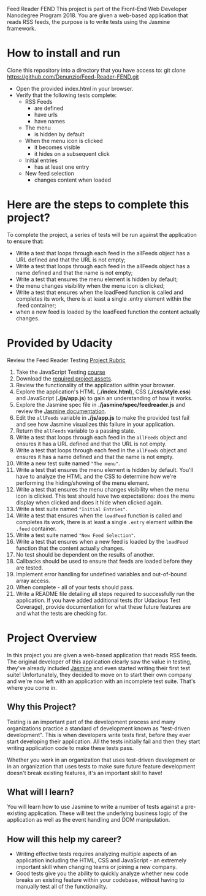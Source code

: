 Feed Reader FEND
This project is part of the Front-End Web Developer Nanodegree Program 2018. You are given a web-based application that reads RSS feeds, the purpose is to write tests using the Jasmine framework.

# How to install and run
Clone this repository into a directory that you have access to: git clone https://github.com/Denunzio/Feed-Reader-FEND.git
* Open the provided index.html in your browser.
* Verify that the following tests complete:
    * RSS Feeds
        * are defined
        * have urls
        * have names
    * The menu
        * is hidden by default
    * When the menu icon is clicked
        * it becomes visible
        * it hides on a subsequent click
    * Initial entries
        * has at least one entry
    * New feed selection
        * changes content when loaded


# Here are the steps to complete this project?
To complete the project, a series of tests will be run against the application to ensure that:
* Write a test that loops through each feed in the allFeeds object has a URL defined and that the URL is not empty;
* Write a test that loops through each feed in the allFeeds object has a name defined and that the name is not empty;
* Write a test that ensures the menu element is hidden by default;
* the menu changes visibility when the menu icon is clicked;
* Write a test that ensures when the loadFeed function is called and completes its work, there is at least a single .entry element within the .feed container;
* when a new feed is loaded by the loadFeed function the content actually changes.

# Provided by Udacity
Review the Feed Reader Testing [Project Rubric](https://review.udacity.com/#!/projects/3442558598/rubric)
1. Take the JavaScript Testing [course](https://www.udacity.com/course/ud549)
2. Download the [required project assets](http://github.com/udacity/frontend-nanodegree-feedreader).
3. Review the functionality of the application within your browser.
4. Explore the application's HTML (**./index.html**), CSS (**./css/style.css**) and JavaScript (**./js/app.js**) to gain an understanding of how it works.
5. Explore the Jasmine spec file in **./jasmine/spec/feedreader.js** and review the [Jasmine documentation](http://jasmine.github.io).
6. Edit the `allFeeds` variable in **./js/app.js** to make the provided test fail and see how Jasmine visualizes this failure in your application.
7. Return the `allFeeds` variable to a passing state.
8. Write a test that loops through each feed in the `allFeeds` object and ensures it has a URL defined and that the URL is not empty.
9. Write a test that loops through each feed in the `allFeeds` object and ensures it has a name defined and that the name is not empty.
10. Write a new test suite named `"The menu"`.
11. Write a test that ensures the menu element is hidden by default. You'll have to analyze the HTML and the CSS to determine how we're performing the hiding/showing of the menu element.
12. Write a test that ensures the menu changes visibility when the menu icon is clicked. This test should have two expectations: does the menu display when clicked and does it hide when clicked again.
13. Write a test suite named `"Initial Entries"`.
14. Write a test that ensures when the `loadFeed` function is called and completes its work, there is at least a single `.entry` element within the `.feed` container.
15. Write a test suite named `"New Feed Selection"`.
16. Write a test that ensures when a new feed is loaded by the `loadFeed` function that the content actually changes.
17. No test should be dependent on the results of another.
18. Callbacks should be used to ensure that feeds are loaded before they are tested.
19. Implement error handling for undefined variables and out-of-bound array access.
20. When complete - all of your tests should pass. 
21. Write a README file detailing all steps required to successfully run the application. If you have added additional tests (for Udacious Test Coverage),  provide documentation for what these future features are and what the tests are checking for.

# Project Overview

In this project you are given a web-based application that reads RSS feeds. The original developer of this application clearly saw the value in testing, they've already included [Jasmine](http://jasmine.github.io/) and even started writing their first test suite! Unfortunately, they decided to move on to start their own company and we're now left with an application with an incomplete test suite. That's where you come in.


## Why this Project?

Testing is an important part of the development process and many organizations practice a standard of development known as "test-driven development". This is when developers write tests first, before they ever start developing their application. All the tests initially fail and then they start writing application code to make these tests pass.

Whether you work in an organization that uses test-driven development or in an organization that uses tests to make sure future feature development doesn't break existing features, it's an important skill to have!


## What will I learn?

You will learn how to use Jasmine to write a number of tests against a pre-existing application. These will test the underlying business logic of the application as well as the event handling and DOM manipulation.


## How will this help my career?

* Writing effective tests requires analyzing multiple aspects of an application including the HTML, CSS and JavaScript - an extremely important skill when changing teams or joining a new company.
* Good tests give you the ability to quickly analyze whether new code breaks an existing feature within your codebase, without having to manually test all of the functionality.

